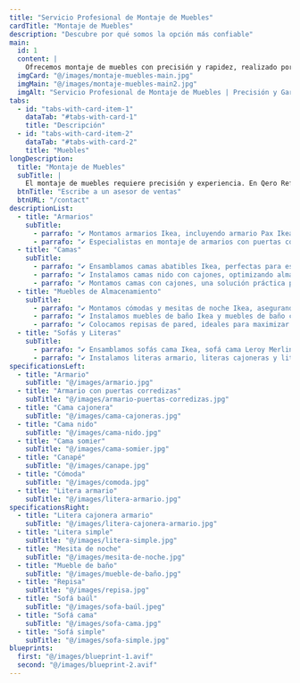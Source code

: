 ```yaml
---
title: "Servicio Profesional de Montaje de Muebles"
cardTitle: "Montaje de Muebles"
description: "Descubre por qué somos la opción más confiable"
main:
  id: 1
  content: |
    Ofrecemos montaje de muebles con precisión y rapidez, realizado por expertos capacitados para todo tipo de mobiliario. Aseguramos un trabajo limpio, eficiente y con garantía para tu total tranquilidad.
  imgCard: "@/images/montaje-muebles-main.jpg"
  imgMain: "@/images/montaje-muebles-main2.jpg"
  imgAlt: "Servicio Profesional de Montaje de Muebles | Precisión y Garantía"
tabs:
  - id: "tabs-with-card-item-1"
    dataTab: "#tabs-with-card-1"
    title: "Descripción"
  - id: "tabs-with-card-item-2"
    dataTab: "#tabs-with-card-2"
    title: "Muebles"
longDescription:
  title: "Montaje de Muebles"
  subTitle: |
    El montaje de muebles requiere precisión y experiencia. En Qero Reformas y Decoración, ensamblamos todo tipo de muebles con garantía de estabilidad y seguridad. Olvídate de las complicaciones del montaje y disfruta de un mobiliario perfectamente ensamblado.
  btnTitle: "Escribe a un asesor de ventas"
  btnURL: "/contact"
descriptionList:
  - title: "Armarios"
    subTitle:
      - parrafo: "✔ Montamos armarios Ikea, incluyendo armario Pax Ikea, armario Brimnes Ikea y armarios modulares Ikea, asegurando un ajuste preciso y funcionalidad óptima."
      - parrafo: "✔ Especialistas en montaje de armarios con puertas correderas, ideales para aprovechar mejor el espacio en dormitorios y vestidores." 
  - title: "Camas"
    subTitle: 
      - parrafo: "✔ Ensamblamos camas abatibles Ikea, perfectas para espacios reducidos."
      - parrafo: "✔ Instalamos camas nido con cajones, optimizando almacenamiento y comodidad." 
      - parrafo: "✔ Montamos camas con cajones, una solución práctica para guardar ropa de cama y otros objetos." 
  - title: "Muebles de Almacenamiento"
    subTitle: 
      - parrafo: "✔️ Montamos cómodas y mesitas de noche Ikea, asegurando estabilidad y acabados de calidad."
      - parrafo: "✔️ Instalamos muebles de baño Ikea y muebles de baño con lavabo Leroy Merlin, brindando funcionalidad y diseño en cada instalación." 
      - parrafo: "✔️ Colocamos repisas de pared, ideales para maximizar el espacio y mejorar la organización del hogar." 
  - title: "Sofás y Literas"
    subTitle: 
      - parrafo: "✔️ Ensamblamos sofás cama Ikea, sofá cama Leroy Merlin, sofá cama Amazon y sofá cama de El Corte Inglés, garantizando comodidad y durabilidad."
      - parrafo: "✔️ Instalamos literas armario, literas cajoneras y literas simples, ideales para dormitorios infantiles y habitaciones compartidas." 
specificationsLeft:
  - title: "Armario"
    subTitle: "@/images/armario.jpg"
  - title: "Armario con puertas corredizas"
    subTitle: "@/images/armario-puertas-corredizas.jpg"
  - title: "Cama cajonera"
    subTitle: "@/images/cama-cajoneras.jpg"
  - title: "Cama nido"
    subTitle: "@/images/cama-nido.jpg"
  - title: "Cama somier"
    subTitle: "@/images/cama-somier.jpg"
  - title: "Canapé"
    subTitle: "@/images/canape.jpg"
  - title: "Cómoda"
    subTitle: "@/images/comoda.jpg"
  - title: "Litera armario"
    subTitle: "@/images/litera-armario.jpg"
specificationsRight:
  - title: "Litera cajonera armario"
    subTitle: "@/images/litera-cajonera-armario.jpg"
  - title: "Litera simple"
    subTitle: "@/images/litera-simple.jpg"
  - title: "Mesita de noche"
    subTitle: "@/images/mesita-de-noche.jpg"
  - title: "Mueble de baño"
    subTitle: "@/images/mueble-de-baño.jpg"
  - title: "Repisa"
    subTitle: "@/images/repisa.jpg"
  - title: "Sofá baúl"
    subTitle: "@/images/sofa-baúl.jpeg"
  - title: "Sofá cama"
    subTitle: "@/images/sofa-cama.jpg"
  - title: "Sofá simple"
    subTitle: "@/images/sofa-simple.jpg"
blueprints:
  first: "@/images/blueprint-1.avif"
  second: "@/images/blueprint-2.avif"   
---
```

